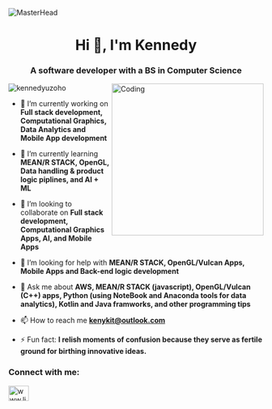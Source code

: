 ![MasterHead](https://cdn.weasyl.com/~fluffkevlar/submissions/30165/efb64790c6059bf9f32f9922bdfd36fad18bdd135aff5f67e99a7f0f29749042/fluffkevlar-starfield-gif.gif)

<h1 align="center">Hi 👋, I'm Kennedy</h1>
<h3 align="center">A software developer with a BS in Computer Science</h3>
<img align="right" alt="Coding" width="300" src="https://images.squarespace-cdn.com/content/v1/5769fc401b631bab1addb2ab/1541580611624-TE64QGKRJG8SWAIUS7NS/coding-freak.gif")

<p align="left"> <img src="https://komarev.com/ghpvc/?username=kennedyuzoho&label=Profile%20views&color=0e75b6&style=flat" alt="kennedyuzoho" /> </p>

- 🔭 I’m currently working on **Full stack development, Computational Graphics, Data Analytics and Mobile App development**

- 🌱 I’m currently learning **MEAN/R STACK, OpenGL, Data handling & product logic piplines, and AI + ML**

- 👯 I’m looking to collaborate on **Full stack development, Computational Graphics Apps, AI, and Mobile Apps**

- 🤝 I’m looking for help with **MEAN/R STACK, OpenGL/Vulcan Apps, Mobile Apps and Back-end logic development**

- 💬 Ask me about **AWS, MEAN/R STACK (javascript), OpenGL/Vulcan (C++) apps, Python (using NoteBook and Anaconda tools for data analytics), Kotlin and Java framworks, and other programming tips**

- 📫 How to reach me **kenykit@outlook.com**

- ⚡ Fun fact: **I relish moments of confusion because they serve as fertile ground for birthing innovative ideas.**

<h3 align="left">Connect with me:</h3>
<p align="left">
<a href="https://www.linkedin.com/in/kennedy-u/" target="blank"><img align="center" src="https://raw.githubusercontent.com/rahuldkjain/github-profile-readme-generator/master/src/images/icons/Social/linked-in-alt.svg" alt="www.linkedin.com/in/kennedy-u" height="30" width="40" /></a>
</p>
